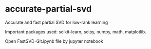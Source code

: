# accurate-partial-svd

Accurate and fast partial SVD for  low-rank learning

Important packages used:
scikit-learn,
scipy,
numpy,
math,
matplotlib.

Open FastSVD-Git.ipynb file by jupyter notebook 
